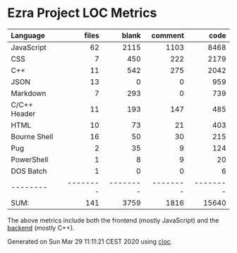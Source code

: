 # Ezra Project LOC Metrics

Language|files|blank|comment|code
:-------|-------:|-------:|-------:|-------:
JavaScript|62|2115|1103|8468
CSS|7|450|222|2179
C++|11|542|275|2042
JSON|13|0|0|959
Markdown|7|293|0|739
C/C++ Header|11|193|147|485
HTML|10|73|21|403
Bourne Shell|16|50|30|215
Pug|2|35|9|124
PowerShell|1|8|9|20
DOS Batch|1|0|0|6
--------|--------|--------|--------|--------
SUM:|141|3759|1816|15640

The above metrics include both the frontend (mostly JavaScript) and the [backend](https://github.com/tobias-klein/node-sword-interface) (mostly C++).

Generated on Sun Mar 29 11:11:21 CEST 2020 using [cloc](https://github.com/AlDanial/cloc).